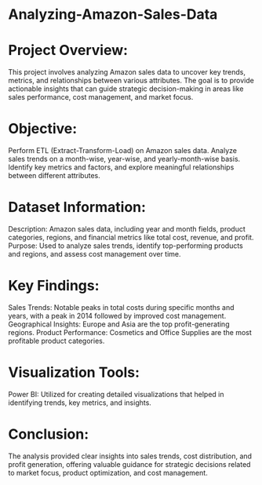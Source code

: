 # Analyzing-Amazon-Sales-Data
# Project Overview:
This project involves analyzing Amazon sales data to uncover key trends, metrics, and relationships between various attributes. The goal is to provide actionable insights that can guide strategic decision-making in areas like sales performance, cost management, and market focus.

# Objective:
Perform ETL (Extract-Transform-Load) on Amazon sales data.
Analyze sales trends on a month-wise, year-wise, and yearly-month-wise basis.
Identify key metrics and factors, and explore meaningful relationships between different attributes.

# Dataset Information:
Description: Amazon sales data, including year and month fields, product categories, regions, and financial metrics like total cost, revenue, and profit.
Purpose: Used to analyze sales trends, identify top-performing products and regions, and assess cost management over time.

# Key Findings:
Sales Trends: Notable peaks in total costs during specific months and years, with a peak in 2014 followed by improved cost management.
Geographical Insights: Europe and Asia are the top profit-generating regions.
Product Performance: Cosmetics and Office Supplies are the most profitable product categories.

# Visualization Tools:
Power BI: Utilized for creating detailed visualizations that helped in identifying trends, key metrics, and insights.

# Conclusion:
The analysis provided clear insights into sales trends, cost distribution, and profit generation, offering valuable guidance for strategic decisions related to market focus, product optimization, and cost management.
